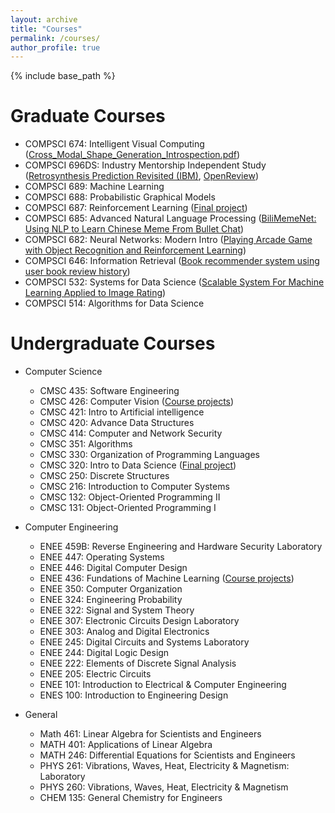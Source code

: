```yaml
---
layout: archive
title: "Courses"
permalink: /courses/
author_profile: true
---
```


{% include base_path %}

Graduate Courses
======
* COMPSCI 674: Intelligent Visual Computing ([Cross_Modal_Shape_Generation_Introspection.pdf](https://github.com/h-tu/course_reports/blob/main/grad_projects/Cross_Modal_Shape_Generation_Introspection.pdf))
* COMPSCI 696DS: Industry Mentorship Independent Study ([Retrosynthesis Prediction Revisited (IBM)](https://research.ibm.com/publications/retrosynthesis-prediction-revisited), [OpenReview](https://openreview.net/forum?id=kLzFuf4GoC-))
* COMPSCI 689: Machine Learning
* COMPSCI 688: Probabilistic Graphical Models
* COMPSCI 687: Reinforcement Learning ([Final project](https://github.com/h-tu/course_reports/blob/main/cs687/687_Final.pdf))
* COMPSCI 685: Advanced Natural Language Processing ([BiliMemeNet: Using NLP to Learn Chinese Meme From Bullet Chat](https://github.com/h-tu/course_reports/blob/main/grad_projects/cs685_BiliMemeNet.pdf))
* COMPSCI 682: Neural Networks: Modern Intro ([Playing Arcade Game with Object Recognition and Reinforcement Learning](https://github.com/h-tu/course_reports/blob/main/grad_projects/682_Final_Paper.pdf))
* COMPSCI 646: Information Retrieval ([Book recommender system using user book review history](https://github.com/h-tu/course_reports/blob/main/grad_projects/CS646_Project.pdf))
* COMPSCI 532: Systems for Data Science ([Scalable System For Machine Learning Applied to Image Rating](https://github.com/h-tu/course_reports/blob/main/grad_projects/532_Final_Report__2_.pdf))
* COMPSCI 514: Algorithms for Data Science
    
Undergraduate Courses
======

* Computer Science
    * CMSC 435: Software Engineering
    * CMSC 426: Computer Vision ([Course projects](https://github.com/h-tu/course_reports/tree/main/cs426))
    * CMSC 421: Intro to Artificial intelligence
    * CMSC 420: Advance Data Structures
    * CMSC 414: Computer and Network Security
    * CMSC 351: Algorithms
    * CMSC 330: Organization of Programming Languages
    * CMSC 320: Intro to Data Science ([Final project](https://h-tu.github.io/cs320final/))
    * CMSC 250: Discrete Structures
    * CMSC 216: Introduction to Computer Systems
    * CMSC 132: Object-Oriented Programming II
    * CMSC 131: Object-Oriented Programming I

* Computer Engineering
    * ENEE 459B: Reverse Engineering and Hardware Security Laboratory
    * ENEE 447: Operating Systems
    * ENEE 446: Digital Computer Design
    * ENEE 436: Fundations of Machine Learning ([Course projects](https://github.com/h-tu/course_reports/tree/main/ee436))
    * ENEE 350: Computer Organization
    * ENEE 324: Engineering Probability
    * ENEE 322: Signal and System Theory
    * ENEE 307: Electronic Circuits Design Laboratory
    * ENEE 303: Analog and Digital Electronics
    * ENEE 245: Digital Circuits and Systems Laboratory
    * ENEE 244: Digital Logic Design
    * ENEE 222: Elements of Discrete Signal Analysis
    * ENEE 205: Electric Circuits
    * ENEE 101: Introduction to Electrical & Computer Engineering
    * ENES 100: Introduction to Engineering Design

* General
    * Math 461: Linear Algebra for Scientists and Engineers
    * MATH 401: Applications of Linear Algebra
    * MATH 246: Differential Equations for Scientists and Engineers
    * PHYS 261: Vibrations, Waves, Heat, Electricity & Magnetism: Laboratory
    * PHYS 260: Vibrations, Waves, Heat, Electricity & Magnetism
    * CHEM 135: General Chemistry for Engineers

